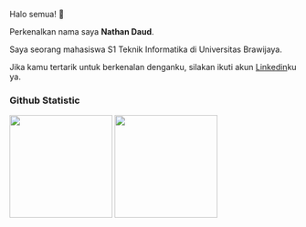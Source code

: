 Halo semua!  👋

Perkenalkan nama saya **Nathan Daud**.<br>

Saya seorang mahasiswa S1 Teknik Informatika di Universitas Brawijaya.<br>

Jika kamu tertarik untuk berkenalan denganku, silakan ikuti akun [Linkedin](https://www.linkedin.com/in/nathan-daud/)ku ya.

### Github Statistic
<p align="left">
<a>
  <img height="180em" src="https://github-readme-stats-eight-theta.vercel.app/api?username=NathanDaud123&show_icons=true&theme=algolia&include_all_commits=true&count_private=true"/>
  <img height="180em" src="https://github-readme-stats-eight-theta.vercel.app/api/top-langs/?username=NathanDaud123&layout=compact&langs_count=8&theme=algolia"/>
</a>
</p>
